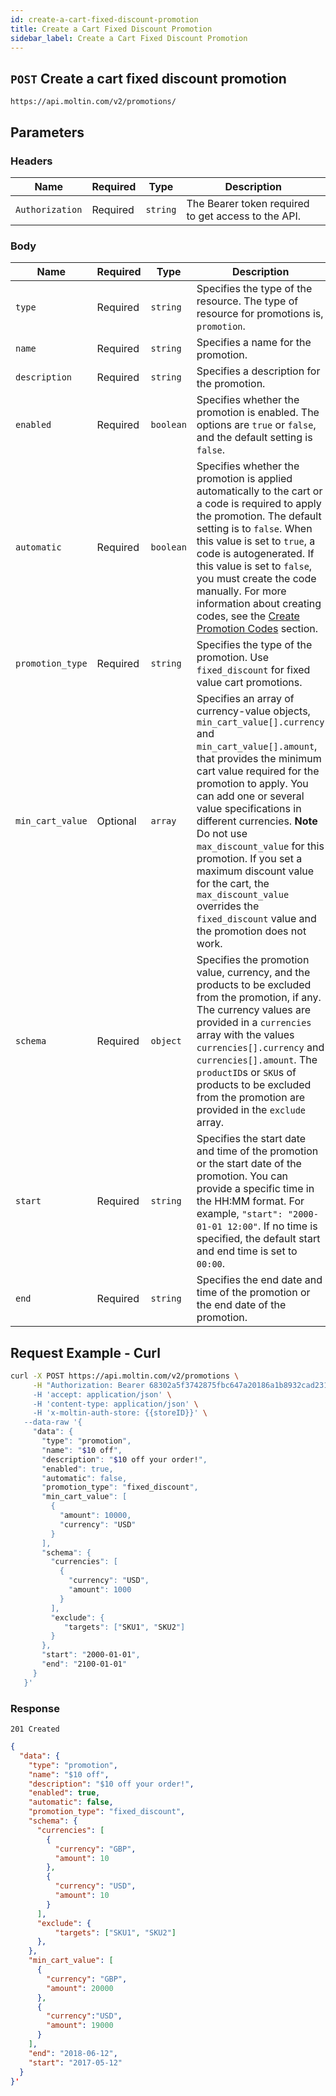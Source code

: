 ```yaml
---
id: create-a-cart-fixed-discount-promotion
title: Create a Cart Fixed Discount Promotion
sidebar_label: Create a Cart Fixed Discount Promotion
---
```


## `POST` Create a cart fixed discount promotion

```http
https://api.moltin.com/v2/promotions/
```

## Parameters

### Headers

| Name | Required | Type | Description |
| --- | --- | --- | --- |
| `Authorization` | Required | `string` | The Bearer token required to get access to the API. |

### Body

 | Name | Required | Type | Description |
 | --- | --- | --- | --- |
 | `type` | Required | `string` | Specifies the type of the resource. The type of resource for promotions is, `promotion`.|
 | `name` | Required | `string` | Specifies a name for the promotion. |
 | `description` | Required | `string` | Specifies a description for the promotion. |
 | `enabled` | Required | `boolean` | Specifies whether the promotion is enabled. The options are `true` or `false`, and the default setting is `false`. |
 | `automatic` | Required  | `boolean` | Specifies whether the promotion is applied automatically to the cart or a code is required to apply the promotion. The default setting is to `false`. When this value is set to `true`, a code is autogenerated. If this value is set to `false`, you must create the code manually. For more information about creating codes, see the [Create Promotion Codes](create-promotion-codes.md) section.|
 |`promotion_type`|Required  |`string`| Specifies the type of the promotion. Use `fixed_discount` for fixed value cart promotions.|
 |`min_cart_value`| Optional  |`array`| Specifies an array of currency-value objects, `min_cart_value[].currency` and `min_cart_value[].amount`, that provides the minimum cart value required for the promotion to apply. You can add one or several value specifications in different currencies. **Note** Do not use `max_discount_value` for this promotion. If you set a maximum discount value for the cart, the `max_discount_value` overrides the `fixed_discount` value and the promotion does not work. |
 |`schema`|Required |`object`| Specifies the promotion value, currency, and the products to be excluded from the promotion, if any. The currency values are provided in a `currencies` array with the values `currencies[].currency` and `currencies[].amount`. The `productID`s or `SKU`s of products to be excluded from the promotion are provided in the `exclude` array.|
 |`start`| Required  |`string`| Specifies the start date and time of the promotion or the start date of the promotion. You can provide a specific time in the HH:MM format. For example, `"start": "2000-01-01 12:00"`. If no time is specified, the default start and end time is set to `00:00`.|
 |`end`| Required  |`string`| Specifies the end date and time of the promotion or the end date of the promotion.|

## Request Example - Curl

 ```bash
 curl -X POST https://api.moltin.com/v2/promotions \
      -H "Authorization: Bearer 68302a5f3742875fbc647a20186a1b8932cad231' \
      -H 'accept: application/json' \
      -H 'content-type: application/json' \
      -H 'x-moltin-auth-store: {{storeID}}' \
    --data-raw '{
      "data": {
        "type": "promotion",
        "name": "$10 off",
        "description": "$10 off your order!",
        "enabled": true,
        "automatic": false,
        "promotion_type": "fixed_discount",
        "min_cart_value": [
          {
            "amount": 10000,
            "currency": "USD"
          }
        ],
        "schema": {
          "currencies": [
            {
              "currency": "USD",
              "amount": 1000
            }
          ],
          "exclude": {
             "targets": ["SKU1", "SKU2"]
          }
        },
        "start": "2000-01-01",
        "end": "2100-01-01"
      }
    }'
 ```

### Response

`201 Created`

```json
{
  "data": {
    "type": "promotion",
    "name": "$10 off",
    "description": "$10 off your order!",
    "enabled": true,
    "automatic": false,
    "promotion_type": "fixed_discount",
    "schema": {
      "currencies": [
        {
          "currency": "GBP",
          "amount": 10
        },
        {
          "currency": "USD",
          "amount": 10
        }
      ],
      "exclude": {
          "targets": ["SKU1", "SKU2"]
      },
    },
    "min_cart_value": [
      {
        "currency": "GBP",
        "amount": 20000
      },
      {
        "currency":"USD",
        "amount": 19000
      }
    ],
    "end": "2018-06-12",
    "start": "2017-05-12"
  }
}'
```
